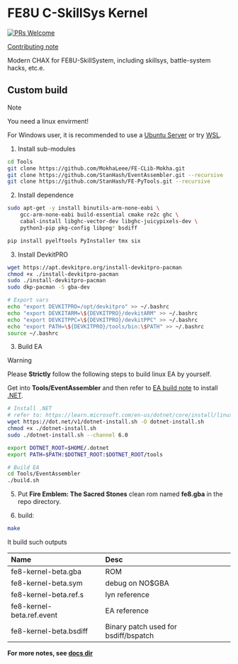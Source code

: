 # FE8U C-SkillSys Kernel

[![PRs Welcome](https://img.shields.io/badge/PRs-welcome-brightgreen.svg?style=flat-square)](https://makeapullrequest.com) 

[Contributing note](./docs/CONTRIBUTING.md)

Modern CHAX for FE8U-SkillSystem, including skillsys, battle-system hacks, etc.e.

## Custom build

> [!NOTE]
> You need a linux envirment!
>
> For Windows user, it is recommended to use a [Ubuntu Server](https://ubuntu.com/aws) or try [WSL](https://learn.microsoft.com/en-us/windows/wsl/install).

1. Install sub-modules

```bash
cd Tools
git clone https://github.com/MokhaLeee/FE-CLib-Mokha.git
git clone https://github.com/StanHash/EventAssembler.git --recursive
git clone https://github.com/StanHash/FE-PyTools.git --recursive
```

2. Install dependence

```bash
sudo apt-get -y install binutils-arm-none-eabi \
    gcc-arm-none-eabi build-essential cmake re2c ghc \
    cabal-install libghc-vector-dev libghc-juicypixels-dev \
    python3-pip pkg-config libpng* bsdiff

pip install pyelftools PyInstaller tmx six
```

3. Install DevkitPRO

```bash
wget https://apt.devkitpro.org/install-devkitpro-pacman
chmod +x ./install-devkitpro-pacman
sudo ./install-devkitpro-pacman
sudo dkp-pacman -S gba-dev

# Export vars
echo "export DEVKITPRO=/opt/devkitpro" >> ~/.bashrc
echo "export DEVKITARM=\${DEVKITPRO}/devkitARM" >> ~/.bashrc
echo "export DEVKITPPC=\${DEVKITPRO}/devkitPPC" >> ~/.bashrc
echo "export PATH=\${DEVKITPRO}/tools/bin:\$PATH" >> ~/.bashrc
source ~/.bashrc
```

3. Build EA

> [!WARNING]
> Please **Strictly** follow the following steps to build linux EA by yourself.

Get into **Tools/EventAssembler** and then refer to [EA build note](https://github.com/StanHash/EventAssembler) to install [.NET](https://learn.microsoft.com/en-us/dotnet/core/install/linux-ubuntu).

```bash
# Install .NET
# refer to: https://learn.microsoft.com/en-us/dotnet/core/install/linux-scripted-manual#scripted-install
wget https://dot.net/v1/dotnet-install.sh -O dotnet-install.sh
chmod +x ./dotnet-install.sh
sudo ./dotnet-install.sh --channel 6.0

export DOTNET_ROOT=$HOME/.dotnet
export PATH=$PATH:$DOTNET_ROOT:$DOTNET_ROOT/tools
```

```bash
# Build EA
cd Tools/EventAssembler
./build.sh
```

5. Put **Fire Emblem: The Sacred Stones** clean rom named **fe8.gba** in the repo directory.

4. build:

```bash
make
```

It build such outputs

| Name      | Desc 			|
| :--------	| :-----------	|
|fe8-kernel-beta.gba|ROM|
|fe8-kernel-beta.sym|debug on NO$GBA|
|fe8-kernel-beta.ref.s|lyn reference|
|fe8-kernel-beta.ref.event|EA reference|
|fe8-kernel-beta.bsdiff|Binary patch used for bsdiff/bspatch|

**For more notes, see [docs dir](./docs/)**
